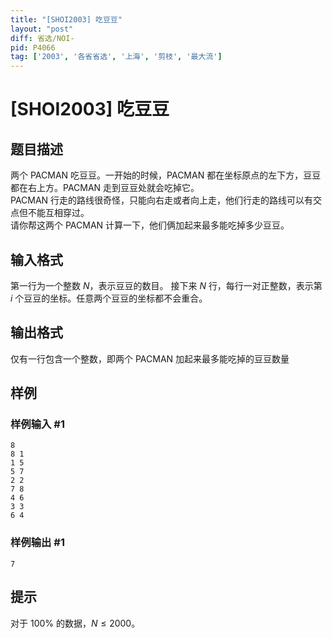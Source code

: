 ```yaml
---
title: "[SHOI2003] 吃豆豆"
layout: "post"
diff: 省选/NOI-
pid: P4066
tag: ['2003', '各省省选', '上海', '剪枝', '最大流']
---
```

# [SHOI2003] 吃豆豆
## 题目描述

两个 PACMAN 吃豆豆。一开始的时候，PACMAN 都在坐标原点的左下方，豆豆都在右上方。PACMAN 走到豆豆处就会吃掉它。  
PACMAN 行走的路线很奇怪，只能向右走或者向上走，他们行走的路线可以有交点但不能互相穿过。  
请你帮这两个 PACMAN 计算一下，他们俩加起来最多能吃掉多少豆豆。

## 输入格式

第一行为一个整数 $N$，表示豆豆的数目。 接下来 $N$ 行，每行一对正整数，表示第 $i$ 个豆豆的坐标。任意两个豆豆的坐标都不会重合。

## 输出格式

仅有一行包含一个整数，即两个 PACMAN 加起来最多能吃掉的豆豆数量

## 样例

### 样例输入 #1
```
8 
8 1 
1 5
5 7 
2 2 
7 8 
4 6 
3 3 
6 4
```
### 样例输出 #1
```
7
```
## 提示

对于 $100\%$ 的数据，$N \leq 2000$。
